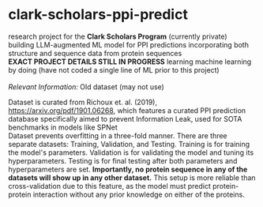 # clark-scholars-ppi-predict
research project for the **Clark Scholars Program** (currently private)\
building LLM-augmented ML model for PPI predictions incorporating both structure and sequence data from protein sequences\
**EXACT PROJECT DETAILS STILL IN PROGRESS**
learning machine learning by doing (have not coded a single line of ML prior to this project) \
\
*Relevant Information:* 
Old dataset (may not use)

Dataset is curated from Richoux et. al. (2019), https://arxiv.org/pdf/1901.06268, which features a curated PPI prediction database specifically aimed to prevent Information Leak, used for SOTA benchmarks in models like SPNet \
Dataset prevents overfitting in a three-fold manner. There are three separate datasets: Training, Validation, and Testing. Training is for training the model's parameters. Validation is for validating the model and tuning its hyperparameters. Testing is for final testing after both parameters and hyperparameters are set. **Importantly, no protein sequence in any of the datasets will show up in any other dataset.** This setup is more reliable than cross-validation due to this feature, as the model must predict protein-protein interaction without any prior knowledge on either of the proteins.
